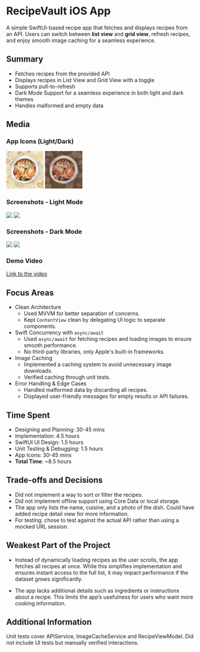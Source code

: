 #  RecipeVault iOS App

A simple SwiftUI-based recipe app that fetches and displays recipes from an API. Users can switch between **list view** and **grid view**, refresh recipes, and enjoy smooth image caching for a seamless experience.


## Summary
- Fetches recipes from the provided API
- Displays recipes in List View and Grid View with a toggle
- Supports pull-to-refresh
- Dark Mode Support for a seamless experience in both light and dark themes
- Handles malformed and empty data

## Media

### **App Icons** (Light/Dark)
<img src="RecipeVault/Assets.xcassets/AppIcon.appiconset/app_icon.png" width="100"> 
<img src="RecipeVault/Assets.xcassets/AppIcon.appiconset/app_icon_dark.png" width="100">

### **Screenshots** - Light Mode
<img src="Media/RecipeVault-List.png" width="250"> 
<img src="Media/RecipeVault-Grid.png" width="250">

### **Screenshots** - Dark Mode
<img src="Media/RecipeVault-List-Dark.png" width="250"> 
<img src="Media/RecipeVault-Grid-Dark.png" width="250">

### **Demo Video**
[Link to the video](https://github.com/kaurtanpreet/RecipeVault/blob/main/Media/RecipeVault-Demo.mp4)


## Focus Areas

* Clean Architecture
    - Used MVVM for better separation of concerns.
    - Kept `ContentView` clean by delegating UI logic to separate components.
* Swift Concurrency with `async/await`
    - Used `async/await` for fetching recipes and loading images to ensure smooth performance.
    - No third-party libraries, only Apple's built-in frameworks.
* Image Caching
    - Implemented a caching system to avoid unnecessary image downloads.
    - Verified caching through unit tests.
* Error Handling & Edge Cases
    - Handled malformed data by discarding all recipes.
    - Displayed user-friendly messages for empty results or API failures.


## Time Spent

- Designing and Planning: 30-45 mins
- Implementation: 4.5 hours
- SwiftUI UI Design: 1.5 hours
- Unit Testing & Debugging: 1.5 hours
- App Icons: 30-45 mins
- **Total Time**: ~8.5 hours

## Trade-offs and Decisions

- Did not implement a  way to sort or filter the recipes.
- Did not implement offline support using Core Data or local storage.
- The app only lists the name, cuisine, and a photo of the dish. Could have added recipe detail view for more information.
- For testing: chose to test against the actual API rather than using a mocked URL session.

## Weakest Part of the Project
- Instead of dynamically loading recipes as the user scrolls, the app fetches all recipes at once. While this simplifies implementation and ensures instant access to the full list, it may impact performance if the dataset grows significantly.

- The app lacks additional details such as ingredients or instructions about a recipe. This limits the app’s usefulness for users who want more cooking information.


## Additional Information

Unit tests cover APIService, ImageCacheService and RecipeViewModel.
Did not include UI tests but manually verified interactions.
